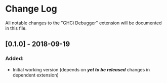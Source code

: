 # Change Log
All notable changes to the "GHCi Debugger" extension will be documented in this file.


## [0.1.0] - 2018-09-19
### Added:
* Initial working version (depends on ***yet to be released*** changes in dependent extension)
